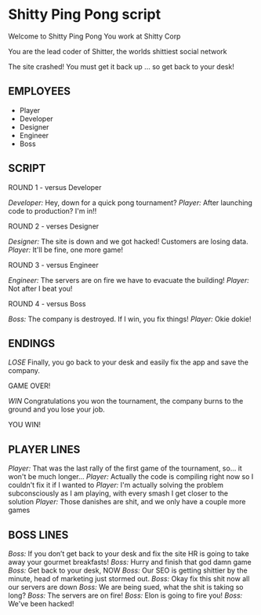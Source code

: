 # Shitty Ping Pong script

Welcome to Shitty Ping Pong
You work at Shitty Corp

You are the lead coder of Shitter,
the worlds shittiest social network

The site crashed!
You must get it back up
... so get back to your desk!


## EMPLOYEES

- Player
- Developer
- Designer
- Engineer
- Boss


## SCRIPT

ROUND 1 - versus Developer

*Developer:* Hey, down for a quick pong tournament?
*Player:* After launching code to production? I'm in!!

ROUND 2 - verses Designer

*Designer:* The site is down and we got hacked! Customers are losing data.
*Player:* It'll be fine, one more game!

ROUND 3 - versus Engineer

*Engineer:* The servers are on fire we have to evacuate the building!
*Player:* Not after I beat you!

ROUND 4 - versus Boss

*Boss:* The company is destroyed. If I win, you fix things! 
*Player:* Okie dokie!


## ENDINGS

*LOSE*
Finally, you go back to your desk and easily fix the app and save the company. 

GAME OVER!

*WIN*
Congratulations you won the tournament, the company burns to the ground and you lose your job. 

YOU WIN!


## PLAYER LINES

*Player:* That was the last rally of the first game of the tournament, so… it won't be much longer...
*Player:* Actually the code is compiling right now so I couldn't fix it if I wanted to
*Player:* I'm actually solving the problem subconsciously as I am playing, with every smash I get closer to the solution
*Player:* Those danishes are shit, and we only have a couple more games


## BOSS LINES

*Boss:* If you don’t get back to your desk and fix the site HR is going to take away your gourmet breakfasts!
*Boss:* Hurry and finish that god damn game
*Boss:* Get back to your desk, NOW
*Boss:* Our SEO is getting shittier by the minute, head of marketing just stormed out.
*Boss:* Okay fix this shit now all our servers are down
*Boss:* We are being sued, what the shit is taking so long?
*Boss:* The servers are on fire!
*Boss:* Elon is going to fire you!
*Boss:* We've been hacked!